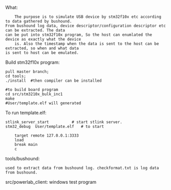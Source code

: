 What:
	
        The purpose is to simulate USB device by stm32f10x etc according to data gathered by bushound. 
	From bushound log data, device descriptor/configuration descriptor etc can be extracted. The data 
	can be put into stm32f10x program, So the host can enumlated the device as exactly what the device
        is. Also the timestamp when the data is sent to the host can be extracted, so when and what data 
	is sent to host can be emulated. 



Build stm32f10x program:


	pull master branch;
	cd tools;
	./install  #then compiler can be installed
	
	#to build board program
	cd src/stm3210x_bulk_inc1
	make
	#User/template.elf will generated


To run template.elf:
	
	stlink_server_start 		 # start stlink server.
	stm32_debug  User/template.elf   # to start 
		
		target remote 127.0.0.1:3333
		load 
		break main
		c
	

tools/bushound:
	
	used to extract data from bushound log. checkformat.txt is log data from bushound. 


src/powerlab_client:
	windows test program	


